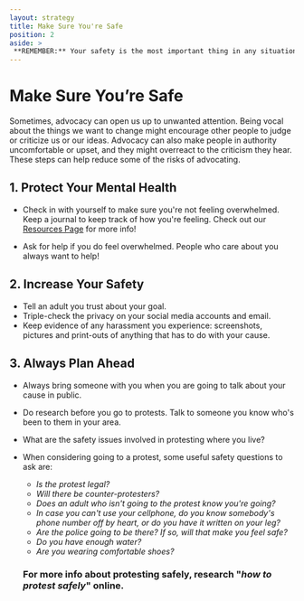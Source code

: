 ```yaml
---
layout: strategy
title: Make Sure You're Safe
position: 2
aside: >
 **REMEMBER:** Your safety is the most important thing in any situation. If you feel scared, exit the situation and alert an adult as soon as possible.
---
```


# Make Sure You’re Safe

Sometimes, advocacy can open us up to unwanted attention. Being vocal about the things we want to change might encourage other people to judge or criticize us or our ideas. Advocacy can also make people in authority uncomfortable or upset, and they might overreact to the criticism they hear. These steps can help reduce some of the risks of advocating.

## 1. Protect Your Mental Health

- Check in with yourself to make sure you're not feeling overwhelmed. Keep a journal to keep track of how you're feeling. Check out our [Resources Page](/resources) for more info!

- Ask for help if you do feel overwhelmed. People who care about you always want to help!


## 2. Increase Your Safety

- Tell an adult you trust about your goal.
- Triple-check the privacy on your social media accounts and email.
- Keep evidence of any harassment you experience:  screenshots, pictures and print-outs of anything that has to do with your cause.

## 3. Always Plan Ahead

- Always bring someone with you when you are going to talk about your cause in public.
- Do research before you go to protests. Talk to someone you know who's been to them in your area.
- What are the safety issues involved in protesting where you live?
- When considering going to a protest, some useful safety questions to ask are:
  * _Is the protest legal?_
  * _Will there be counter-protesters?_
  * _Does an adult who isn't going to the protest know you're going?_
  * _In case you can't use your cellphone, do you know somebody's phone number off by heart, or do you have it written on your     leg?_
  * _Are the police going to be there? If so, will that make you feel safe?_
  * _Do you have enough water?_
  * _Are you wearing comfortable shoes?_

  ### For more info about protesting safely, research "_how to protest safely_" online.


<!-- Side bubble:

REMEMBER

Your safety is the most important thing in any situation. If you feel scared, exit the situation and alert an adult as soon as possible. -->
